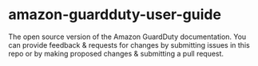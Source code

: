 # amazon-guardduty-user-guide
The open source version of the Amazon GuardDuty documentation. You can provide feedback &amp; requests for changes by submitting issues in this repo or by making proposed changes &amp; submitting a pull request.
